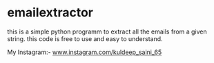 # emailextractor
this is a simple python programm to extract all the emails from a given string.
this code is free to use and easy to understand. 

My Instagram:- www.instagram.com/kuldeep_saini_65
